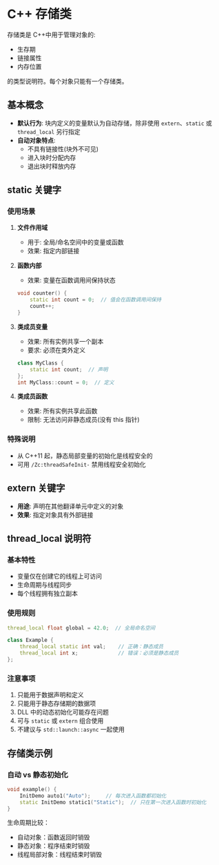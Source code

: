 # C++ 存储类

存储类是 C++中用于管理对象的:

- 生存期
- 链接属性
- 内存位置

的类型说明符。每个对象只能有一个存储类。

## 基本概念

- **默认行为**: 块内定义的变量默认为自动存储，除非使用 `extern`、`static` 或 `thread_local` 另行指定
- **自动对象特点**:
  - 不具有链接性(块外不可见)
  - 进入块时分配内存
  - 退出块时释放内存

## static 关键字

### 使用场景

1. **文件作用域**

   - 用于: 全局/命名空间中的变量或函数
   - 效果: 指定内部链接

2. **函数内部**

   - 效果: 变量在函数调用间保持状态

   ```cpp
   void counter() {
       static int count = 0;  // 值会在函数调用间保持
       count++;
   }
   ```

3. **类成员变量**

   - 效果: 所有实例共享一个副本
   - 要求: 必须在类外定义

   ```cpp
   class MyClass {
       static int count;  // 声明
   };
   int MyClass::count = 0;  // 定义
   ```

4. **类成员函数**
   - 效果: 所有实例共享此函数
   - 限制: 无法访问非静态成员(没有 this 指针)

### 特殊说明

- 从 C++11 起，静态局部变量的初始化是线程安全的
- 可用 `/Zc:threadSafeInit-` 禁用线程安全初始化

## extern 关键字

- **用途**: 声明在其他翻译单元中定义的对象
- **效果**: 指定对象具有外部链接

## thread_local 说明符

### 基本特性

- 变量仅在创建它的线程上可访问
- 生命周期与线程同步
- 每个线程拥有独立副本

### 使用规则

```cpp
thread_local float global = 42.0;  // 全局命名空间

class Example {
    thread_local static int val;    // 正确：静态成员
    thread_local int x;             // 错误：必须是静态成员
};
```

### 注意事项

1. 只能用于数据声明和定义
2. 只能用于静态存储期的数据项
3. DLL 中的动态初始化可能存在问题
4. 可与 `static` 或 `extern` 组合使用
5. 不建议与 `std::launch::async` 一起使用

## 存储类示例

### 自动 vs 静态初始化

```cpp
void example() {
    InitDemo auto1("Auto");     // 每次进入函数都初始化
    static InitDemo static1("Static");  // 只在第一次进入函数时初始化
}
```

生命周期比较：

- 自动对象：函数返回时销毁
- 静态对象：程序结束时销毁
- 线程局部对象：线程结束时销毁
